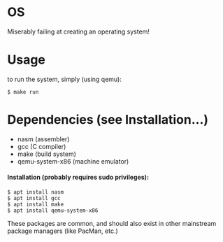 # OS
Miserably failing at creating an operating system!

# Usage
to run the system, simply (using qemu):

	$ make run

# Dependencies (see Installation...)
- nasm (assembler)
- gcc (C compiler)
- make (build system)
- qemu-system-x86 (machine emulator)

#### Installation (probably requires sudo privileges):

	$ apt install nasm
	$ apt install gcc
	$ apt install make
	$ apt install qemu-system-x86

These packages are common, and should also exist in other mainstream package managers (like PacMan, etc.)
